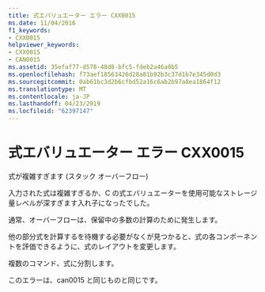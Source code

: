 ```yaml
---
title: 式エバリュエーター エラー CXX0015
ms.date: 11/04/2016
f1_keywords:
- CXX0015
helpviewer_keywords:
- CXX0015
- CAN0015
ms.assetid: 35efaf77-d578-48d8-bfc5-fdeb2a46a8b5
ms.openlocfilehash: f73aef18563426d28a81b92b3c37d1b7e345d0d3
ms.sourcegitcommit: 0ab61bc3d2b6cfbd52a16c6ab2b97a8ea1864f12
ms.translationtype: MT
ms.contentlocale: ja-JP
ms.lasthandoff: 04/23/2019
ms.locfileid: "62397147"
---
```

# <a name="expression-evaluator-error-cxx0015"></a>式エバリュエーター エラー CXX0015

式が複雑すぎます (スタック オーバーフロー)

入力された式は複雑すぎるか、C の式エバリュエーターを使用可能なストレージ量レベルが深すぎます入れ子になったでした。

通常、オーバーフローは、保留中の多数の計算のために発生します。

他の部分式を計算するを待機する必要がなくが見つかると、式の各コンポーネントを評価できるように、式のレイアウトを変更します。

複数のコマンド、式に分割します。

このエラーは、can0015 と同じものと同じです。